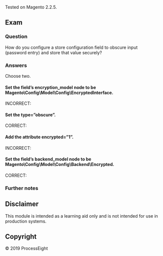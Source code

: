 Tested on Magento 2.2.5.

## Exam

### Question
How do you configure a store configuration field to obscure input (password entry) and store that value securely?

### Answers

Choose two.

#### Set the field’s encryption_model node to be Magento\Config\Model\Config\EncryptedInterface.

INCORRECT: 

#### Set the type=”obscure”.

CORRECT: 

#### Add the attribute encrypted=”1”.

INCORRECT:  

#### Set the field’s backend_model node to be Magento\Config\Model\Config\Backend\Encrypted.

CORRECT:  

### Further notes

## Disclaimer
This module is intended as a learning aid only and is not intended for use in production systems.

## Copyright
&copy; 2019 ProcessEight
